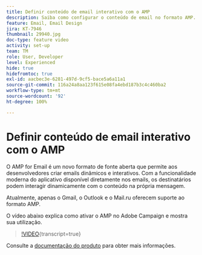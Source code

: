 ```yaml
---
title: Definir conteúdo de email interativo com o AMP
description: Saiba como configurar o conteúdo de email no formato AMP.
feature: Email, Email Design
jira: KT-7946
thumbnail: 29940.jpg
doc-type: feature video
activity: set-up
team: TM
role: User, Developer
level: Experienced
hide: true
hidefromtoc: true
exl-id: aacbec3e-6281-497d-9cf5-bace5a6a11a1
source-git-commit: 116a24a8aa123f615e08fa4ebd187b3c4c460ba2
workflow-type: tm+mt
source-wordcount: '92'
ht-degree: 100%

---
```


# Definir conteúdo de email interativo com o AMP

O AMP for Email é um novo formato de fonte aberta que permite aos desenvolvedores criar emails dinâmicos e interativos. Com a funcionalidade moderna do aplicativo disponível diretamente nos emails, os destinatários podem interagir dinamicamente com o conteúdo na própria mensagem.

Atualmente, apenas o Gmail, o Outlook e o Mail.ru oferecem suporte ao formato AMP.

O vídeo abaixo explica como ativar o AMP no Adobe Campaign e mostra sua utilização.

>[!VIDEO](https://video.tv.adobe.com/v/29940?quality=12&learn=on){transcript=true}

Consulte a [documentação do produto](https://experienceleague.adobe.com/docs/campaign-classic/using/sending-messages/sending-emails/defining-interactive-content.html?lang=pt-BR#about-amp-for-email) para obter mais informações.
